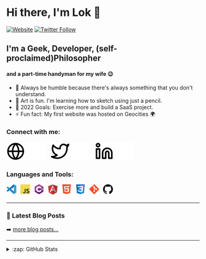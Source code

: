 # Hi there, I'm Lok 👋

[![Website](https://img.shields.io/website?label=lokarithm.com&style=for-the-badge&url=https%3A%2F%2Flokarithm.com)](https://lokarithm.com)
[![Twitter Follow](https://img.shields.io/twitter/follow/lokarithm?color=1DA1F2&logo=twitter&style=for-the-badge)](https://twitter.com/intent/follow?original_referer=https%3A%2F%2Fgithub.com%2Flokarithm&screen_name=lokarithm)

## I'm a Geek, Developer, (self-proclaimed)Philosopher
#### and a part-time handyman for my wife 😉

- 🔭 Always be humble because there's always something that you don't understand.
- 🌱 Art is fun. I'm learning how to sketch using just a pencil.
- 🥅 2022 Goals: Exercise more and build a SaaS project.
- ⚡ Fun fact: My first website was hosted on Geocities 🌍

### Connect with me:

[![website](./img/globe-light.svg)](https://lokarithm.com#gh-light-mode-only)
[![website](./img/globe-dark.svg)](https://lokarithm.com#gh-dark-mode-only)
&nbsp;&nbsp;
[![website](./img/twitter-light.svg)](https://twitter.com/lokarithm#gh-light-mode-only)
[![website](./img/twitter-dark.svg)](https://twitter.com/lokarithm#gh-dark-mode-only)
&nbsp;&nbsp;
[![website](./img/linkedin-light.svg)](https://linkedin.com/in/lokarithm#gh-light-mode-only)
[![website](./img/linkedin-dark.svg)](https://linkedin.com/in/lokarithm#gh-dark-mode-only)
&nbsp;&nbsp;

### Languages and Tools:

<img align="left" alt="Visual Studio Code" width="26px" src="img/vs-code.svg" style="padding-right:10px;" />
<img align="left" alt="JavaScript" width="26px" src="img/javascript.svg" style="padding-right:10px;" />
<img align="left" alt="C Sharp" width="26px" src="img/c-sharp.svg" style="padding-right:10px;" />
<img align="left" alt="Angular 2" width="26px" src="img/angular.svg" style="padding-right:10px;" />
<img align="left" alt="HTML5" width="26px" src="img/html5.svg" style="padding-right:10px;" />
<img align="left" alt="CSS3" width="26px" src="img/css3.svg" style="padding-right:10px;" />
<img align="left" alt="Git" width="26px" src="img/git.svg" style="padding-right:10px;" />
<img align="left" alt="GitHub" width="26px" src="img/github.png" style="padding-right:10px;" />


<br />
<br />

---

### 📕 Latest Blog Posts

<!-- BLOG-POST-LIST:START -->
<!-- BLOG-POST-LIST:END -->

➡️ [more blog posts...](https://lokarithm.com)

---

<details>
  <summary>:zap: GitHub Stats</summary>

  <img align="left" alt="lokarithm's GitHub Stats" src="https://github-readme-stats.vercel.app/api?username=lokarithm&show_icons=true&hide_border=false" />

</details>

[website]: https://lokarithm.com
[twitter]: https://twitter.com/lokarithm
[linkedin]: https://www.linkedin.com/in/lokarithm